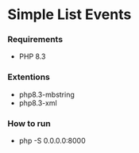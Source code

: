 # Simple List Events

### Requirements

- PHP 8.3

### Extentions

- php8.3-mbstring
- php8.3-xml

### How to run

- php -S 0.0.0.0:8000